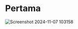 <!-- TUGAS UTS PROGRAMAN VISUAL -->


#  Pertama 
![Screenshot 2024-11-07 103158](https://github.com/user-attachments/assets/d1926354-f3fc-467d-a3b2-8f9ea1733b4a)
